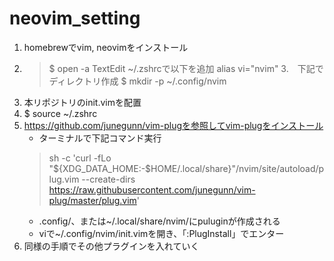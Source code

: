 # neovim_setting

1. homebrewでvim, neovimをインストール
2. > $ open -a TextEdit ~/.zshrcで以下を追加
   > alias vi="nvim"
3.　下記でディレクトリ作成
   > $ mkdir -p ~/.config/nvim
4. 本リポジトリのinit.vimを配置
5. $ source ~/.zshrc
6. https://github.com/junegunn/vim-plugを参照してvim-plugをインストール
   * ターミナルで下記コマンド実行 
   > sh -c 'curl -fLo "${XDG_DATA_HOME:-$HOME/.local/share}"/nvim/site/autoload/plug.vim --create-dirs \
       https://raw.githubusercontent.com/junegunn/vim-plug/master/plug.vim'
   * .config/、または~/.local/share/nvim/にpuluginが作成される
   * viで~/.config/nvim/init.vimを開き、「:PlugInstall」でエンター
7. 同様の手順でその他プラグインを入れていく
     
